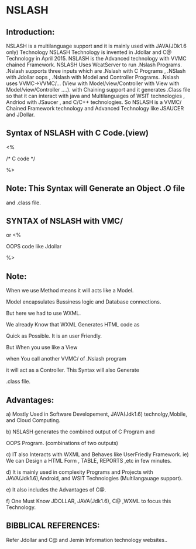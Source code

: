 # NSLASH

Introduction:
--------------
NSLASH    is    a    multilanguage    support   and    it  is   mainly   used    with   JAVA(JDk1.6 only)   Technology
NSLASH  Technology  is  invented  in   Jdollar  and   C@  Technology  in  April 2015.
NSLASH  is    the  Advanced   technology  with  VVMC chained  Framework.
NSLASH   Uses  WcatServer  to   run   .Nslash  Programs. .Nslash  supports  three  inputs 
which   are  .Nslash   with   C Programs  ,  .NSlash  with  Jdollar  oops  ,  .Nslash  with  Model  and  Controller
Programs. .Nslash  uses  VVMC->VVMC/... (View with Model/view/Controller  with   View with Model/view/Controller
....). with  Chaining  support and  it  generates   .Class  file  so that   it   can
interact   with   java  and   Multilanguages   of  WSIT  technologies   ,  Andriod with  JSaucer ,
and  C/C++  technologies. So NSLASH   is  a  VVMC/ Chained  Framework  technology  and  Advanced  Technology
like   JSAUCER  and  JDollar.


Syntax  of   NSLASH  with  C  Code.(view)
----------------------------------

<NSLASH>

<%

/*  C  code  */

%>

</NSLASH>

Note:  This   Syntax   will  Generate   an  Object   .O  file
-----
and   .class  file.

SYNTAX  of  NSLASH  with   VMC/
-------------------------------

<NSLASH>

<Convert>  or  <METHOD>
<%   

OOPS  code   like  Jdollar  

%>

<LIB>

</NSLASH>

Note:
----

When   we  use  Method    means  it  will  acts  like  a  Model.

Model  encapsulates  Bussiness  logic  and  Database  connections.

But  here  we  had  to  use   WXML.

We  already   Know  that   WXML  Generates   HTML  code   as  

Quick  as  Possible.  It   is  an  user  Friendly.

But   When   you  use   <Convert>  like   a   View

when  You   call   another  VVMC/  of  .Nslash  program  

it  will  act   as  a  Controller. This   Syntax  will  also   Generate  

.class  file.


Advantages:
----------

a)  Mostly   Used   in  Software  Developement,  JAVA(Jdk1.6) technolgy,Mobile,  and  Cloud  Computing.

b)  NSLASH  generates   the  combined  output  of  C Program  and

OOPS  Program. (combinations   of  two outputs)

c)  IT  also  Interacts  with  WXML  and  Behaves  like  UserFriedly  Framework.
ie)  We  can Design  a  HTML  Form , TABLE, REPORTS  ,etc  in  few  minutes.

d)  It  is  mainly  used  in  complexity  Programs  and  Projects  with  JAVA(Jdk1.6),Android,
and  WSIT  Technologies  (Multilangauage  support).

e) It  also  includes  the  Advantages  of  C@.

f)  One  Must   Know   JDOLLAR,  JAVA(Jdk1.6), C@ ,WXML  to  focus  this  Technology.


BIBBLICAL  REFERENCES:
----------------------

Refer   Jdollar  and  C@  and  Jemin  Information  technology  websites..














